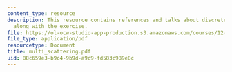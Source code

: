 ```yaml
---
content_type: resource
description: This resource contains references and talks about discrete ordinates
  along with the exercise.
file: https://ol-ocw-studio-app-production.s3.amazonaws.com/courses/12-815-atmospheric-radiation-fall-2006/88c659e3b9c49b9da9c9fd583c989e8c_multi_scattering.pdf
file_type: application/pdf
resourcetype: Document
title: multi_scattering.pdf
uid: 88c659e3-b9c4-9b9d-a9c9-fd583c989e8c
---
```

